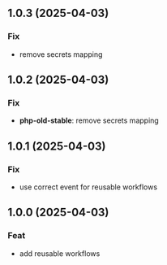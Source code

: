 ## 1.0.3 (2025-04-03)

### Fix

- remove secrets mapping

## 1.0.2 (2025-04-03)

### Fix

- **php-old-stable**: remove secrets mapping

## 1.0.1 (2025-04-03)

### Fix

- use correct event for reusable workflows

## 1.0.0 (2025-04-03)

### Feat

- add reusable workflows

